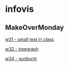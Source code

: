 # infovis

## MakeOverMonday
[w31 - small test in class](https://leobjorkman.github.io/infovis/mm-w31.html)

[w32 - treegraph](https://leobjorkman.github.io/infovis/MM%20-%20W32.html)

[w34 - sunburst](https://leobjorkman.github.io/infovis/MM%20-%20W34.html)
